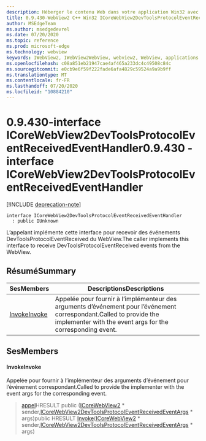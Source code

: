```yaml
---
description: Héberger le contenu Web dans votre application Win32 avec le contrôle Microsoft Edge WebView2
title: 0.9.430-WebView2 C++ Win32 ICoreWebView2DevToolsProtocolEventReceivedEventHandler
author: MSEdgeTeam
ms.author: msedgedevrel
ms.date: 07/20/2020
ms.topic: reference
ms.prod: microsoft-edge
ms.technology: webview
keywords: IWebView2, IWebView2WebView, webview2, WebView, applications Win32, Win32, Edge, ICoreWebView2, ICoreWebView2Host, contrôle de navigateur, html Edge
ms.openlocfilehash: c08a851eb21947cae4af465a233dc4c49508c84c
ms.sourcegitcommit: e0cb9e6f59f222fade6afa4829c59524a9a9b9ff
ms.translationtype: MT
ms.contentlocale: fr-FR
ms.lasthandoff: 07/20/2020
ms.locfileid: "10884210"
---
```

# <span data-ttu-id="ea95f-104">0.9.430-interface ICoreWebView2DevToolsProtocolEventReceivedEventHandler</span><span class="sxs-lookup"><span data-stu-id="ea95f-104">0.9.430 - interface ICoreWebView2DevToolsProtocolEventReceivedEventHandler</span></span> 

[!INCLUDE [deprecation-note](../../includes/deprecation-note.md)]

```
interface ICoreWebView2DevToolsProtocolEventReceivedEventHandler
  : public IUnknown
```

<span data-ttu-id="ea95f-105">L’appelant implémente cette interface pour recevoir des événements DevToolsProtocolEventReceived du WebView.</span><span class="sxs-lookup"><span data-stu-id="ea95f-105">The caller implements this interface to receive DevToolsProtocolEventReceived events from the WebView.</span></span>

## <span data-ttu-id="ea95f-106">Résumé</span><span class="sxs-lookup"><span data-stu-id="ea95f-106">Summary</span></span>

 <span data-ttu-id="ea95f-107">Ses</span><span class="sxs-lookup"><span data-stu-id="ea95f-107">Members</span></span>                        | <span data-ttu-id="ea95f-108">Descriptions</span><span class="sxs-lookup"><span data-stu-id="ea95f-108">Descriptions</span></span>
--------------------------------|---------------------------------------------
[<span data-ttu-id="ea95f-109">Invoke</span><span class="sxs-lookup"><span data-stu-id="ea95f-109">Invoke</span></span>](#invoke) | <span data-ttu-id="ea95f-110">Appelée pour fournir à l’implémenteur des arguments d’événement pour l’événement correspondant.</span><span class="sxs-lookup"><span data-stu-id="ea95f-110">Called to provide the implementer with the event args for the corresponding event.</span></span>

## <span data-ttu-id="ea95f-111">Ses</span><span class="sxs-lookup"><span data-stu-id="ea95f-111">Members</span></span>

#### <span data-ttu-id="ea95f-112">Invoke</span><span class="sxs-lookup"><span data-stu-id="ea95f-112">Invoke</span></span> 

<span data-ttu-id="ea95f-113">Appelée pour fournir à l’implémenteur des arguments d’événement pour l’événement correspondant.</span><span class="sxs-lookup"><span data-stu-id="ea95f-113">Called to provide the implementer with the event args for the corresponding event.</span></span>

> <span data-ttu-id="ea95f-114">[appel](#invoke)HRESULT public ([ICoreWebView2](ICoreWebView2.md) \* sender,[ICoreWebView2DevToolsProtocolEventReceivedEventArgs](ICoreWebView2DevToolsProtocolEventReceivedEventArgs.md) \* args)</span><span class="sxs-lookup"><span data-stu-id="ea95f-114">public HRESULT [Invoke](#invoke)([ICoreWebView2](ICoreWebView2.md) \* sender,[ICoreWebView2DevToolsProtocolEventReceivedEventArgs](ICoreWebView2DevToolsProtocolEventReceivedEventArgs.md) \* args)</span></span>

